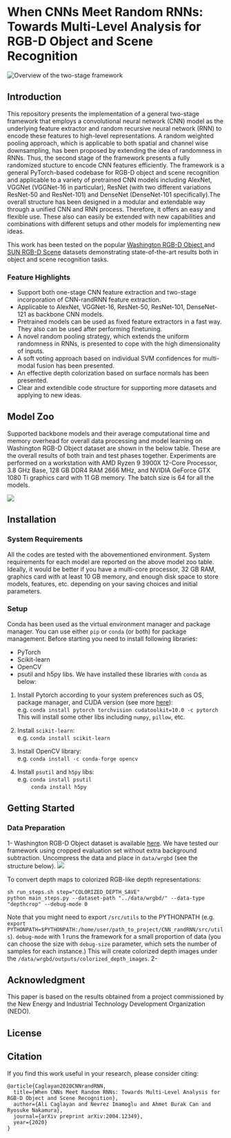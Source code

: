 # When CNNs Meet Random RNNs: Towards Multi-Level Analysis for RGB-D Object and Scene Recognition
![Overview of the two-stage framework](https://github.com/acaglayan/CNN_randRNN/blob/master/figures/overview.png)
## Introduction
This repository presents the implementation of a general two-stage framework that employs a convolutional neural network (CNN) model as the underlying feature extractor and random recursive neural network (RNN) to encode these features to high-level representations. A random weighted pooling approach, which is applicable to both spatial and channel wise downsampling, has been proposed by extending the idea of randomness in RNNs. Thus, the second stage of the framework presents a fully randomized stucture to encode CNN features efficiently. The framework is a general PyTorch-based codebase for RGB-D object and scene recognition and applicable to a variety of pretrained CNN models including AlexNet, VGGNet (VGGNet-16 in particular), ResNet (with two different variations ResNet-50 and ResNet-101) and DenseNet (DenseNet-101 specifically).The overall structure has been designed in a modular and extendable way through a unified CNN and RNN process. Therefore, it offers an easy and flexible use. These also can easily be extended with new capabilities and combinations with different setups and other models for implementing new ideas.

This work has been tested on the popular <a href ="https://rgbd-dataset.cs.washington.edu/dataset.html" target="_blank">Washington RGB-D Object </a>  and <a href ="http://rgbd.cs.princeton.edu/" target="_blank">SUN RGB-D Scene</a> datasets demonstrating state-of-the-art results both in object and scene recognition tasks.  

### Feature Highlights
- Support both one-stage CNN feature extraction and two-stage incorporation of CNN-randRNN feature extraction.
- Applicable to AlexNet, VGGNet-16, ResNet-50, ResNet-101, DenseNet-121 as backbone CNN models.
- Pretrained models can be used as fixed feature extractors in a fast way. They also can be used after performing finetuning.
- A novel random pooling strategy, which extends the uniform randomness in RNNs, is presented to cope with the high dimensionality of inputs.
- A soft voting approach based on individual SVM confidences for multi-modal fusion has been presented.
- An effective depth colorization based on surface normals has been presented.
- Clear and extendible code structure for supporting more datasets and applying to new ideas.
## Model Zoo
Supported backbone models and their average computational time and memory overhead for overall data processing and model learning on Washington RGB-D Object dataset are shown in the below table. These are the overall results of both train and test phases together. Experiments are performed on a workstation with AMD Ryzen 9 3900X 12-Core Processor, 3.8 GHz Base, 128 GB DDR4 RAM 2666 MHz, and NVIDIA GeForce GTX 1080 Ti graphics card with 11 GB memory. The batch size is 64 for all the models.

![](https://github.com/acaglayan/CNN_randRNN/blob/master/figures/model_table.png)


## Installation
### System Requirements
All the codes are tested with the abovementioned environment. System requirements for each model are reported on the above model zoo table. Ideally, it would be better if you have a multi-core processor, 32 GB RAM, graphics card with at least 10 GB memory, and enough disk space to store models, features, etc. depending on your saving choices and initial parameters.
### Setup 
Conda has been used as the virtual environment manager and package manager. You can use either `pip` or `conda` (or both) for package management. Before starting you need to install following libraries:
* PyTorch
* Scikit-learn
* OpenCV
* psutil and h5py libs.
We have installed these libraries with `conda` as below:
1. Install Pytorch according to your system preferences such as OS, package manager, and CUDA version (see more [here](https://pytorch.org/get-started/locally/)): <br />
e.g. `conda install pytorch torchvision cudatoolkit=10.0 -c pytorch` <br />
This will install some other libs including `numpy`, `pillow`, etc. <br />

2. Install `scikit-learn`: <br />
e.g. `conda install scikit-learn` <br />

3. Install OpenCV library: <br />
e.g. `conda install -c conda-forge opencv` <br />

4. Install `psutil` and `h5py` libs: <br />
e.g. `conda install psutil` <br />
&nbsp;&nbsp;&nbsp;&nbsp;&nbsp;&nbsp;&nbsp;&nbsp;`conda install h5py` <br />


## Getting Started
### Data Preparation
1- Washington RGB-D Object dataset is available <a href="https://rgbd-dataset.cs.washington.edu/dataset.html" target="_blank">here</a>. We have tested our framework using cropped evaluation set without extra background subtraction. Uncompress the data and place in `data/wrgbd` (see the structure below).
![](https://github.com/acaglayan/CNN_randRNN/blob/master/figures/wrgbd_view.png)

To convert depth maps to colorized RGB-like depth representations:
```
sh run_steps.sh step="COLORIZED_DEPTH_SAVE"
python main_steps.py --dataset-path "../data/wrgbd/" --data-type "depthcrop" --debug-mode 0
```
Note that you might need to export `/src/utils` to the PYTHONPATH (e.g. `export PYTHONPATH=$PYTHONPATH:/home/user/path_to_project/CNN_randRNN/src/utils`). `debug-mode` with 1 runs the framework for a small proportion of data (you can choose the size with `debug-size` parameter, which sets the number of samples for each instance.) This will create colorized depth images under the `/data/wrgbd/outputs/colorized_depth_images`.
2- 

## Acknowledgment
This  paper  is  based  on  the  results  obtained  from  a  project commissioned by the New Energy and Industrial Technology Development Organization (NEDO).
## License

## Citation
If you find this work useful in your research, please consider citing:
```
@article{Caglayan2020CNNrandRNN,
  title={When CNNs Meet Random RNNs: Towards Multi-Level Analysis for RGB-D Object and Scene Recognition},
  author={Ali Caglayan and Nevrez Imamoglu and Ahmet Burak Can and Ryosuke Nakamura},
  journal={arXiv preprint arXiv:2004.12349},
  year={2020}
}
```
